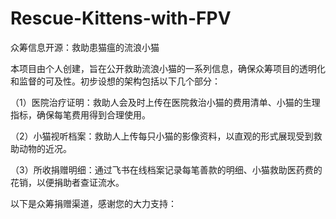 # Rescue-Kittens-with-FPV
众筹信息开源：救助患猫瘟的流浪小猫

本项目由个人创建，旨在公开救助流浪小猫的一系列信息，确保众筹项目的透明化和监督的可及性。初步设想的架构包括以下几个部分：

（1）医院治疗证明：救助人会及时上传在医院救治小猫的费用清单、小猫的生理指标，确保每笔费用得到合理使用。

（2）小猫视听档案：救助人上传每只小猫的影像资料，以直观的形式展现受到救助动物的近况。

（3）所收捐赠明细：通过飞书在线档案记录每笔善款的明细、小猫救助医药费的花销，以便捐助者查证流水。

以下是众筹捐赠渠道，感谢您的大力支持：

